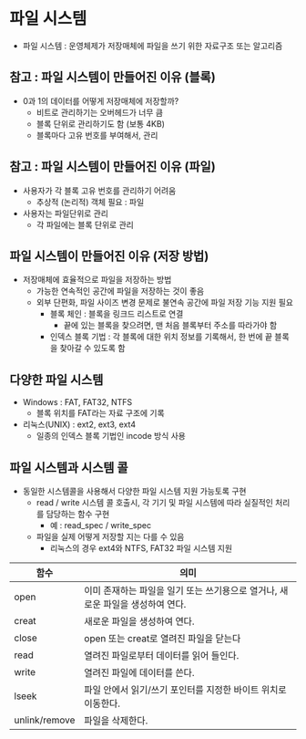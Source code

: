 # 파일 시스템
- 파일 시스템 : 운영체제가 저장매체에 파일을 쓰기 위한 자료구조 또는 알고리즘

## 참고 : 파일 시스템이 만들어진 이유 (블록)
- 0과 1의 데이터를 어떻게 저장매체에 저장할까?
    - 비트로 관리하기는 오버헤드가 너무 큼
    - 블록 단위로 관리하기도 함 (보통 4KB)
    - 블록마다 고유 번호를 부여해서, 관리

## 참고 : 파일 시스템이 만들어진 이유 (파일)
- 사용자가 각 블록 고유 번호를 관리하기 어려움
    - 추상적 (논리적) 객체 필요 : 파일
- 사용자는 파일단위로 관리 
    - 각 파일에는 블록 단위로 관리

## 파일 시스템이 만들어진 이유 (저장 방법)
- 저장매체에 효율적으로 파일을 저장하는 방법
    - 가능한 연속적인 공간에 파일을 저장하는 것이 좋음
    - 외부 단편화, 파일 사이즈 변경 문제로 불연속 공간에 파일 저장 기능 지원 필요
        - 블록 체인 : 블록을 링크드 리스트로 연결
            - 끝에 있는 블록을 찾으려면, 맨 처음 블록부터 주소를 따라가야 함
        - 인덱스 블록 기법 : 각 블록에 대한 위치 정보를 기록해서, 한 번에 끝 블록을 찾아갈 수 있도록 함

## 다양한 파일 시스템
- Windows : FAT, FAT32, NTFS
    - 블록 위치를 FAT라는 자료 구조에 기록
- 리눅스(UNIX) : ext2, ext3, ext4
    - 일종의 인덱스 블록 기법인 incode 방식 사용

## 파일 시스템과 시스템 콜
- 동일한 시스템콜을 사용해서 다양한 파일 시스템 지원 가능토록 구현
    - read / write 시스템 콜 호출시, 각 기기 및 파일 시스템에 따라 실질적인 처리를 담당하는 함수 구현
        - 예 : read_spec / write_spec
    - 파일을 실제 어떻게 저장할 지는 다를 수 있음
        - 리눅스의 경우 ext4와 NTFS, FAT32 파일 시스템 지원

|함수|의미|
|---|---|
|open|이미 존재하는 파일을 일기 또는 쓰기용으로 열거나, 새로운 파일을 생성하여 연다.|
|creat|새로운 파일을 생성하여 연다.|
|close|open 또는 creat로 열려진 파일을 닫는다|
|read|열려진 파일로부터 데이터를 읽어 들인다.|
|write|열려진 파일에 데이터를 쓴다.|
|lseek|파일 안에서 읽기/쓰기 포인터를 지정한 바이트 위치로 이동한다.|
|unlink/remove|파일을 삭제한다.|
